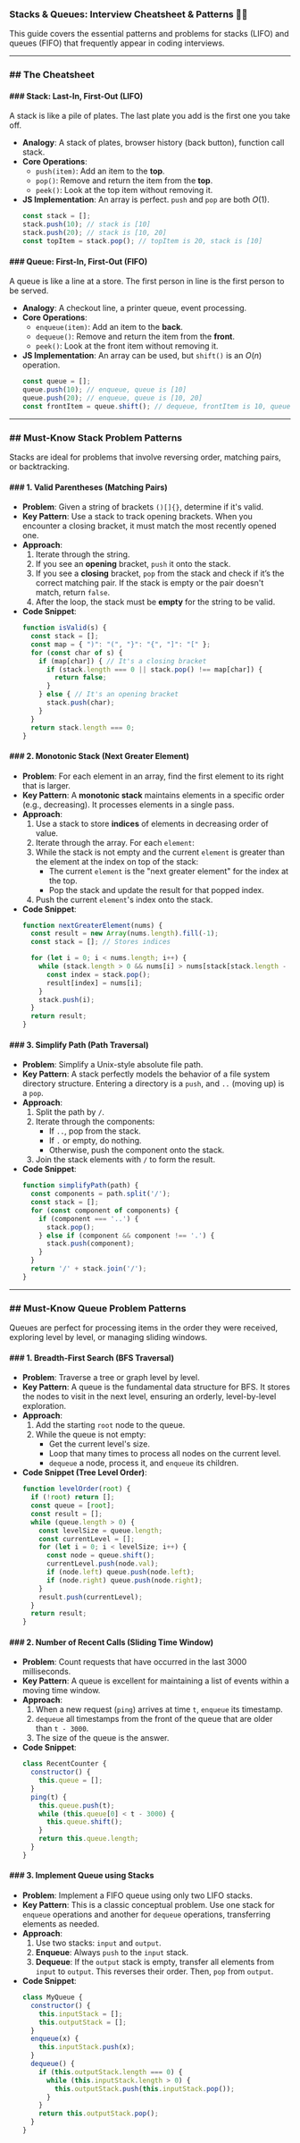 ### Stacks & Queues: Interview Cheatsheet & Patterns 🥞🚶

This guide covers the essential patterns and problems for stacks (LIFO) and queues (FIFO) that frequently appear in coding interviews.

---

### ## The Cheatsheet

#### ### Stack: Last-In, First-Out (LIFO)
A stack is like a pile of plates. The last plate you add is the first one you take off.

* **Analogy**: A stack of plates, browser history (back button), function call stack.
* **Core Operations**:
    * `push(item)`: Add an item to the **top**.
    * `pop()`: Remove and return the item from the **top**.
    * `peek()`: Look at the top item without removing it.
* **JS Implementation**: An array is perfect. `push` and `pop` are both $O(1)$.
    ```javascript
    const stack = [];
    stack.push(10); // stack is [10]
    stack.push(20); // stack is [10, 20]
    const topItem = stack.pop(); // topItem is 20, stack is [10]
    ```

#### ### Queue: First-In, First-Out (FIFO)
A queue is like a line at a store. The first person in line is the first person to be served.

* **Analogy**: A checkout line, a printer queue, event processing.
* **Core Operations**:
    * `enqueue(item)`: Add an item to the **back**.
    * `dequeue()`: Remove and return the item from the **front**.
    * `peek()`: Look at the front item without removing it.
* **JS Implementation**: An array can be used, but `shift()` is an $O(n)$ operation.
    ```javascript
    const queue = [];
    queue.push(10); // enqueue, queue is [10]
    queue.push(20); // enqueue, queue is [10, 20]
    const frontItem = queue.shift(); // dequeue, frontItem is 10, queue is [20]
    ```

---

### ## Must-Know Stack Problem Patterns

Stacks are ideal for problems that involve reversing order, matching pairs, or backtracking.

#### ### 1. Valid Parentheses (Matching Pairs)

* **Problem**: Given a string of brackets `()[]{}`, determine if it's valid.
* **Key Pattern**: Use a stack to track opening brackets. When you encounter a closing bracket, it must match the most recently opened one.
* **Approach**:
    1.  Iterate through the string.
    2.  If you see an **opening** bracket, `push` it onto the stack.
    3.  If you see a **closing** bracket, `pop` from the stack and check if it’s the correct matching pair. If the stack is empty or the pair doesn't match, return `false`.
    4.  After the loop, the stack must be **empty** for the string to be valid.
* **Code Snippet**:
    ```javascript
    function isValid(s) {
      const stack = [];
      const map = { ")": "(", "}": "{", "]": "[" };
      for (const char of s) {
        if (map[char]) { // It's a closing bracket
          if (stack.length === 0 || stack.pop() !== map[char]) {
            return false;
          }
        } else { // It's an opening bracket
          stack.push(char);
        }
      }
      return stack.length === 0;
    }
    ```

#### ### 2. Monotonic Stack (Next Greater Element)

* **Problem**: For each element in an array, find the first element to its right that is larger.
* **Key Pattern**: A **monotonic stack** maintains elements in a specific order (e.g., decreasing). It processes elements in a single pass.
* **Approach**:
    1.  Use a stack to store **indices** of elements in decreasing order of value.
    2.  Iterate through the array. For each `element`:
    3.  While the stack is not empty and the current `element` is greater than the element at the index on top of the stack:
        * The current `element` is the "next greater element" for the index at the top.
        * Pop the stack and update the result for that popped index.
    4.  Push the current `element`'s index onto the stack.
* **Code Snippet**:
    ```javascript
    function nextGreaterElement(nums) {
      const result = new Array(nums.length).fill(-1);
      const stack = []; // Stores indices

      for (let i = 0; i < nums.length; i++) {
        while (stack.length > 0 && nums[i] > nums[stack[stack.length - 1]]) {
          const index = stack.pop();
          result[index] = nums[i];
        }
        stack.push(i);
      }
      return result;
    }
    ```

#### ### 3. Simplify Path (Path Traversal)

* **Problem**: Simplify a Unix-style absolute file path.
* **Key Pattern**: A stack perfectly models the behavior of a file system directory structure. Entering a directory is a `push`, and `..` (moving up) is a `pop`.
* **Approach**:
    1.  Split the path by `/`.
    2.  Iterate through the components:
        * If `..`, pop from the stack.
        * If `.` or empty, do nothing.
        * Otherwise, push the component onto the stack.
    3.  Join the stack elements with `/` to form the result.
* **Code Snippet**:
    ```javascript
    function simplifyPath(path) {
      const components = path.split('/');
      const stack = [];
      for (const component of components) {
        if (component === '..') {
          stack.pop();
        } else if (component && component !== '.') {
          stack.push(component);
        }
      }
      return '/' + stack.join('/');
    }
    ```

---

### ## Must-Know Queue Problem Patterns

Queues are perfect for processing items in the order they were received, exploring level by level, or managing sliding windows.

#### ### 1. Breadth-First Search (BFS Traversal)

* **Problem**: Traverse a tree or graph level by level.
* **Key Pattern**: A queue is the fundamental data structure for BFS. It stores the nodes to visit in the next level, ensuring an orderly, level-by-level exploration.
* **Approach**:
    1.  Add the starting `root` node to the queue.
    2.  While the queue is not empty:
        * Get the current level's size.
        * Loop that many times to process all nodes on the current level.
        * `dequeue` a node, process it, and `enqueue` its children.
* **Code Snippet (Tree Level Order)**:
    ```javascript
    function levelOrder(root) {
      if (!root) return [];
      const queue = [root];
      const result = [];
      while (queue.length > 0) {
        const levelSize = queue.length;
        const currentLevel = [];
        for (let i = 0; i < levelSize; i++) {
          const node = queue.shift();
          currentLevel.push(node.val);
          if (node.left) queue.push(node.left);
          if (node.right) queue.push(node.right);
        }
        result.push(currentLevel);
      }
      return result;
    }
    ```

#### ### 2. Number of Recent Calls (Sliding Time Window)

* **Problem**: Count requests that have occurred in the last 3000 milliseconds.
* **Key Pattern**: A queue is excellent for maintaining a list of events within a moving time window.
* **Approach**:
    1.  When a new request (`ping`) arrives at time `t`, `enqueue` its timestamp.
    2.  `dequeue` all timestamps from the front of the queue that are older than `t - 3000`.
    3.  The size of the queue is the answer.
* **Code Snippet**:
    ```javascript
    class RecentCounter {
      constructor() {
        this.queue = [];
      }
      ping(t) {
        this.queue.push(t);
        while (this.queue[0] < t - 3000) {
          this.queue.shift();
        }
        return this.queue.length;
      }
    }
    ```

#### ### 3. Implement Queue using Stacks

* **Problem**: Implement a FIFO queue using only two LIFO stacks.
* **Key Pattern**: This is a classic conceptual problem. Use one stack for `enqueue` operations and another for `dequeue` operations, transferring elements as needed.
* **Approach**:
    1.  Use two stacks: `input` and `output`.
    2.  **Enqueue**: Always `push` to the `input` stack.
    3.  **Dequeue**: If the `output` stack is empty, transfer all elements from `input` to `output`. This reverses their order. Then, `pop` from `output`.
* **Code Snippet**:
    ```javascript
    class MyQueue {
      constructor() {
        this.inputStack = [];
        this.outputStack = [];
      }
      enqueue(x) {
        this.inputStack.push(x);
      }
      dequeue() {
        if (this.outputStack.length === 0) {
          while (this.inputStack.length > 0) {
            this.outputStack.push(this.inputStack.pop());
          }
        }
        return this.outputStack.pop();
      }
    }
    ```
